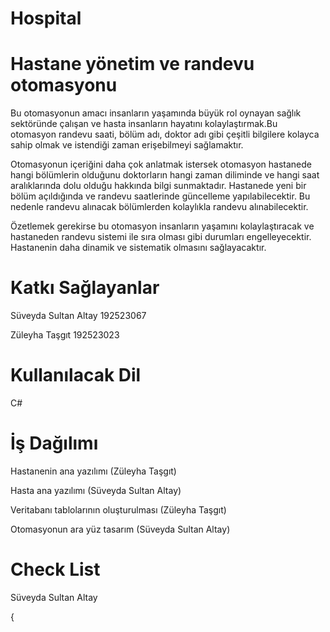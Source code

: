 # Hospital
# Hastane yönetim ve randevu otomasyonu
Bu otomasyonun amacı insanların yaşamında büyük rol oynayan sağlık sektöründe çalışan ve hasta insanların hayatını kolaylaştırmak.Bu otomasyon randevu saati, bölüm adı, doktor adı gibi çeşitli bilgilere kolayca sahip olmak ve istendiği zaman erişebilmeyi sağlamaktır.

Otomasyonun içeriğini daha çok anlatmak istersek otomasyon hastanede hangi bölümlerin olduğunu doktorların hangi zaman diliminde ve hangi saat aralıklarında dolu olduğu hakkında bilgi sunmaktadır. Hastanede yeni bir bölüm açıldığında ve randevu saatlerinde güncelleme yapılabilecektir. Bu nedenle randevu alınacak bölümlerden kolaylıkla randevu alınabilecektir.

Özetlemek gerekirse bu otomasyon insanların yaşamını kolaylaştıracak ve hastaneden randevu sistemi ile sıra olması gibi durumları engelleyecektir. Hastanenin daha dinamik ve sistematik olmasını sağlayacaktır.




# Katkı Sağlayanlar

Süveyda Sultan Altay 192523067

Züleyha Taşgıt 192523023


# Kullanılacak Dil

C#


# İş Dağılımı
Hastanenin ana yazılımı (Züleyha Taşgıt)

Hasta ana yazılımı (Süveyda Sultan Altay)

Veritabanı tablolarının oluşturulması (Züleyha Taşgıt)

Otomasyonun ara yüz  tasarım (Süveyda Sultan Altay)


# Check List

Süveyda Sultan Altay

{








